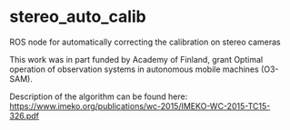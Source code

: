 # stereo_auto_calib
ROS node for automatically correcting the calibration on stereo cameras



This work was in part funded by Academy of Finland, grant Optimal 
operation of observation systems in autonomous mobile machines (O3-SAM).

Description of the algorithm can be found here: https://www.imeko.org/publications/wc-2015/IMEKO-WC-2015-TC15-326.pdf


